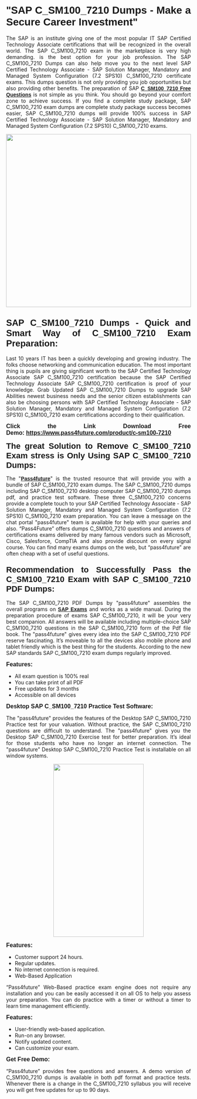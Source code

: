 
<h1 style="text-align: justify;"><span style="font-family:Tahoma,Geneva,sans-serif;"><strong>"SAP C_SM100_7210 Dumps - Make a Secure Career Investment"</strong></span></h1>

<p style="text-align: justify;">The SAP is an institute giving one of the most popular IT SAP Certified Technology Associate certifications that will be recognized in the overall world. The SAP C_SM100_7210 exam in the marketplace is very high demanding. is the best option for your job profession. The SAP C_SM100_7210 Dumps can also help move you to the next level SAP Certified Technology Associate - SAP Solution Manager, Mandatory and Managed System Configuration (7.2 SPS10) C_SM100_7210 certificate exams. This dumps question is not only providing you job opportunities but also providing other benefits. The preparation of SAP <span style="font-family:Tahoma,Geneva,sans-serif;"><strong><a href="https://www.pass4future.com/questions/sap/c-sm100-7210">C_SM100_7210 Free Questions</a></strong></span> is not simple as you think. You should go beyond your comfort zone to achieve success. If you find a complete study package, SAP C_SM100_7210 exam dumps are complete study package success becomes easier, SAP C_SM100_7210 dumps will provide 100% success in SAP Certified Technology Associate - SAP Solution Manager, Mandatory and Managed System Configuration (7.2 SPS10) C_SM100_7210 exams.</p>

<p style="text-align: justify;"><a href="https://www.pass4future.com/product/c-sm100-7210"><img alt="" src="https://lh3.googleusercontent.com/pw/AM-JKLVhEO4I138wJzOepD3laGU-R1M7eT-OTYdow6pCESip26lSeaxxzS9BVWUKuzj1e3L_MoxCfVgBEvV8ODwl1LGzlZbt6HJm3NXXplPwnYiBfuYM_eQCcVVRMaAwHdsl3AhHOZS-up7mzwmd4i4EpEGq=w1112-h625-no?authuser=0" style="width: 100%; height: 470px;" /></a></p>

<h2 style="text-align: justify;"><span style="font-size:24px;"><strong><span style="font-family:Tahoma,Geneva,sans-serif;">SAP C_SM100_7210 Dumps - Quick and Smart Way of C_SM100_7210 Exam Preparation:</span></strong></span></h2>

<p style="text-align: justify;">Last 10 years IT has been a quickly developing and growing industry. The folks choose networking and communication education. The most important thing is pupils are giving significant worth to the SAP Certified Technology Associate SAP C_SM100_7210 certification because the SAP Certified Technology Associate SAP C_SM100_7210 certification is proof of your knowledge. Grab Updated SAP C_SM100_7210 Dumps to upgrade SAP Abilities newest business needs and the senior citizen establishments can also be choosing persons with SAP Certified Technology Associate - SAP Solution Manager, Mandatory and Managed System Configuration (7.2 SPS10) C_SM100_7210 exam certifications according to their qualification.</p>

<p style="text-align: justify;"><strong><span style="font-family:Lucida Sans Unicode,Lucida Grande,sans-serif;"><span style="font-size:16px;">Click the Link Download Free Demo: <a href="https://www.pass4future.com/product/c-sm100-7210">https://www.pass4future.com/product/c-sm100-7210</a></span></span></strong></p>

<p style="text-align: justify;"><strong><span style="font-size:22px;"><span style="font-family:Tahoma,Geneva,sans-serif;">The great Solution to Remove C_SM100_7210 Exam stress is Only Using SAP C_SM100_7210 Dumps:</span></span></strong></p>

<p style="text-align: justify;">The "<span style="font-family:Lucida Sans Unicode,Lucida Grande,sans-serif;"><a href="https://www.pass4future.com/"><strong>Pass4future</strong></a></span>" is the trusted resource that will provide you with a bundle of SAP C_SM100_7210 exam dumps. The SAP C_SM100_7210 dumps including SAP C_SM100_7210 desktop computer SAP C_SM100_7210 dumps pdf, and practice test software. These three C_SM100_7210 concerns provide a complete touch to your SAP Certified Technology Associate - SAP Solution Manager, Mandatory and Managed System Configuration (7.2 SPS10) C_SM100_7210 exam preparation. You can leave a message on the chat portal "pass4future" team is available for help with your queries and also. “Pass4Future” offers dumps C_SM100_7210 questions and answers of certifications exams delivered by many famous vendors such as Microsoft, Cisco, Salesforce, CompTIA and also provide discount on every signal course. You can find many exams dumps on the web, but “pass4future” are often cheap with a set of useful questions.</p>

<h3 style="text-align: justify;"><span style="font-size:22px;"><strong><span style="font-family:Tahoma,Geneva,sans-serif;">Recommendation to Successfully Pass the C_SM100_7210 Exam with SAP C_SM100_7210 PDF Dumps:</span></strong></span></h3>

<p style="text-align: justify;">The SAP C_SM100_7210 PDF Dumps by "pass4future" assembles the overall programs on <span style="font-family:Lucida Sans Unicode,Lucida Grande,sans-serif;"><strong><a href="https://www.pass4future.com/sap">SAP Exams</a></strong></span> and works as a wide manual. During the preparation procedure of exams SAP C_SM100_7210, it will be your very best companion. All answers will be available including multiple-choice SAP C_SM100_7210 questions in the SAP C_SM100_7210 form of the Pdf file book. The "pass4future" gives every idea into the SAP C_SM100_7210 PDF reserve fascinating. It’s moveable to all the devices also mobile phone and tablet friendly which is the best thing for the students. According to the new SAP standards SAP C_SM100_7210 exam dumps regularly improved.</p>

<p style="text-align: justify;"><span style="font-family:Lucida Sans Unicode,Lucida Grande,sans-serif;"><span style="font-size:16px;"><strong>Features:</strong></span></span></p>

<ul>
	<li style="text-align: justify;">All exam question is 100% real</li>
	<li style="text-align: justify;">You can take print of all PDF</li>
	<li style="text-align: justify;">Free updates for 3 months </li>
	<li style="text-align: justify;">Accessible on all devices</li>
</ul>

<p style="text-align: justify;"><span style="font-family:Tahoma,Geneva,sans-serif;"><span style="font-size:16px;"><strong>Desktop SAP C_SM100_7210 Practice Test Software:</strong></span></span></p>

<p style="text-align: justify;">The "pass4future" provides the features of the Desktop SAP C_SM100_7210 Practice test for your valuation. Without practice, the SAP C_SM100_7210 questions are difficult to understand. The "pass4future" gives you the Desktop SAP C_SM100_7210 Exercise test for better preparation. It’s ideal for those students who have no longer an internet connection. The "pass4future" Desktop SAP C_SM100_7210 Practice Test is installable on all window systems.</p>

<p style="text-align: center;"><a href="https://www.pass4future.com/product/c-sm100-7210"><img alt="" src="https://lh3.googleusercontent.com/pw/AM-JKLV3yUm3jiqqIo1xIsj1VJ_UeysYexQY-pRYO0rIFl3vg11QZioN-gzffpw2AfKqFynWuvoXOreWrWS0swpr4xmOSWfwII2jvatteuqrfxiWGFBSHPiZUCoi33jqeymK5dmu-0enyX6tayRCAMHw05jv=s625-no?authuser=0" style="width: 70%; height: 470px;" /></a></p>

<p style="text-align: justify;"><span style="font-size:16px;"><span style="font-family:Lucida Sans Unicode,Lucida Grande,sans-serif;"><strong>Features:</strong></span></span></p>

<ul>
	<li style="text-align: justify;">Customer support 24 hours. </li>
	<li style="text-align: justify;">Regular updates. </li>
	<li style="text-align: justify;">No internet connection is required.</li>
	<li style="text-align: justify;">Web-Based Application</li>
</ul>

<p style="text-align: justify;">“Pass4future” Web-Based practice exam engine does not require any installation and you can be easily accessed it on all OS to help you assess your preparation. You can do practice with a timer or without a timer to learn time management efficiently.</p>

<p style="text-align: justify;"><strong><span style="font-size:16px;"><span style="font-family:Lucida Sans Unicode,Lucida Grande,sans-serif;">Features:</span></span></strong></p>

<ul>
	<li style="text-align: justify;">User-friendly web-based application.</li>
	<li style="text-align: justify;">Run-on any browser. </li>
	<li style="text-align: justify;">Notify updated content.</li>
	<li style="text-align: justify;">Can customize your exam.</li>
</ul>

<p style="text-align: justify;"><span style="font-size:16px;"><span style="font-family:Lucida Sans Unicode,Lucida Grande,sans-serif;"><strong>Get Free Demo:</strong></span></span></p>

<p style="text-align: justify;">“Pass4future” provides free questions and answers. A demo version of C_SM100_7210 dumps is available in both pdf format and practice tests. Whenever there is a change in the C_SM100_7210 syllabus you will receive you will get free updates for up to 90 days. </p>
